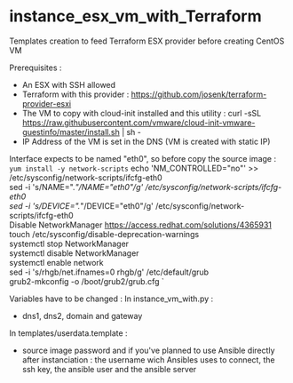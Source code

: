 # instance_esx_vm_with_Terraform
Templates creation to feed Terraform ESX provider before creating CentOS VM


Prerequisites :

- An ESX with SSH allowed
- Terraform with this provider : https://github.com/josenk/terraform-provider-esxi
- The VM to copy with cloud-init installed and this utility :
curl -sSL https://raw.githubusercontent.com/vmware/cloud-init-vmware-guestinfo/master/install.sh | sh -
- IP Address of the VM is set in the DNS (VM is created with static IP)


Interface expects to be named "eth0", so before copy the source image :
 `yum install -y network-scripts`
 echo 'NM_CONTROLLED="no"'  >> /etc/sysconfig/network-scripts/ifcfg-eth0  
 sed  -i 's/NAME=".*"/NAME="eth0"/g' /etc/sysconfig/network-scripts/ifcfg-eth0  
 sed  -i 's/DEVICE=".*"/DEVICE="eth0"/g' /etc/sysconfig/network-scripts/ifcfg-eth0  
 Disable NetworkManager
 https://access.redhat.com/solutions/4365931
 touch /etc/sysconfig/disable-deprecation-warnings  
 systemctl stop NetworkManager  
 systemctl disable NetworkManager  
 systemctl enable network  
 sed -i 's/rhgb/net.ifnames=0 rhgb/g' /etc/default/grub  
 grub2-mkconfig  -o /boot/grub2/grub.cfg ` 


Variables have to be changed :
In instance_vm_with.py :
 - dns1, dns2, domain and gateway

In templates/userdata.template :
 - source image password and if you've planned to use Ansible directly after instanciation : the username wich Ansibles uses to connect, the ssh key, the ansible user and the ansible server

